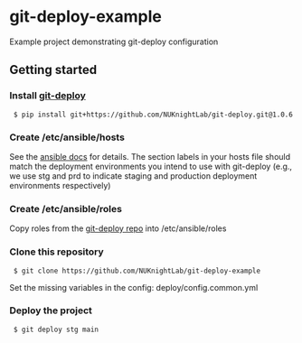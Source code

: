 # git-deploy-example
Example project demonstrating git-deploy configuration

## Getting started

### Install [git-deploy](https://github.com/NUKnightLab/git-deploy)

```
 $ pip install git+https://github.com/NUKnightLab/git-deploy.git@1.0.6
```

### Create /etc/ansible/hosts

See the [ansible docs](https://docs.ansible.com/ansible/latest/user_guide/intro_inventory.html)
for details. The section labels in your hosts file should match the deployment
environments you intend to use with git-deploy (e.g., we use stg and prd to
indicate staging and production deployment environments respectively)

### Create /etc/ansible/roles

Copy roles from the [git-deploy repo](https://github.com/NUKnightLab/git-deploy/tree/1.0.6/etc/ansible/roles) into /etc/ansible/roles


### Clone this repository

```
 $ git clone https://github.com/NUKnightLab/git-deploy-example
```

Set the missing variables in the config: deploy/config.common.yml

### Deploy the project

```
 $ git deploy stg main
```
